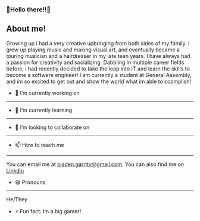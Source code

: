### 🥳Hello there!!🥳

**About me!**
---
Growing up i had a very creative upbringing from both sides of my family. I grew up playing music and making visual art, and eventually became a touring musician and a hairdresser in my late teen years. I have always had a passion for creativity and socializing. Dabbling in multiple career fields before, i had recently decided to take the leap into IT and learn the skills to become a software engineer! I am currently a student at General Assembly, and im so excited to get out and show the world what im able to ccomplish!

- 🔭 I’m currently working on
---
- 🌱 I’m currently learning
---  
- 👯 I’m looking to collaborate on
---
- 📫 How to reach me 
---
You can email me at [pjaden.garrity@gmail.com](pjaden.grrity@gmail.com). You can also find me on [Linkdin](https://www.linkedin.com/in/jaden-garrity-96b33185/)
- 😄 Pronouns
--- 
He/They
- ⚡ Fun fact: Im a big gamer! 
